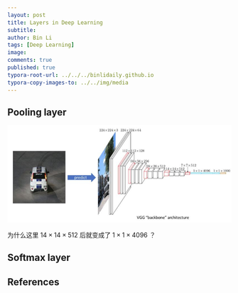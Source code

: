 ```yaml
---
layout: post
title: Layers in Deep Learning
subtitle:
author: Bin Li
tags: [Deep Learning]
image: 
comments: true
published: true
typora-root-url: ../../../binlidaily.github.io
typora-copy-images-to: ../../img/media
---
```


## Pooling layer

![1533523266540](/img/media/1533523266540.png)

为什么这里 $14 \times 14 \times 512$ 后就变成了 $1 \times 1 \times 4096$ ？

## Softmax layer


## References

